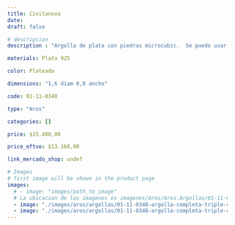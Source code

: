 ```yaml
---
title: Civitanova
date: 
draft: false

# descripcion
description : "Argolla de plata con piedras microcubic.  Se puede usar tanto con los cubic hacia el frente como con la parte posterior lisa y calada hacia el frente. Dos aros en uno!"

materials: Plata 925

color: Plateado

dimensions: "1,6 diam 0,8 ancho"

code: 01-11-0348

type: "Aros"

categories: []

price: $15.480,00

price_eftvo: $13.160,00

link_mercado_shop: undef

# Images
# first image will be shown in the product page
images:
  # - image: "images/path_to_image"
  # La ubicacion de las imagenes es imagenes/Aros/Aros.Argollas/01-11-0348-civitanova
  - image: "./images/aros/argollas/01-11-0348-argolla-completa-triple-combinada-cubic-y-micro-cubic_a.JPG"
  - image: "./images/aros/argollas/01-11-0348-argolla-completa-triple-combinada-cubic-y-micro-cubic_b.JPG"
---
```

